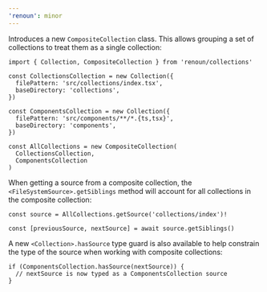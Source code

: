 ```yaml
---
'renoun': minor
---
```


Introduces a new `CompositeCollection` class. This allows grouping a set of collections to treat them as a single collection:

```tsx
import { Collection, CompositeCollection } from 'renoun/collections'

const CollectionsCollection = new Collection({
  filePattern: 'src/collections/index.tsx',
  baseDirectory: 'collections',
})

const ComponentsCollection = new Collection({
  filePattern: 'src/components/**/*.{ts,tsx}',
  baseDirectory: 'components',
})

const AllCollections = new CompositeCollection(
  CollectionsCollection,
  ComponentsCollection
)
```

When getting a source from a composite collection, the `<FileSystemSource>.getSiblings` method will account for all collections in the composite collection:

```tsx
const source = AllCollections.getSource('collections/index')!

const [previousSource, nextSource] = await source.getSiblings()
```

A new `<Collection>.hasSource` type guard is also available to help constrain the type of the source when working with composite collections:

```tsx
if (ComponentsCollection.hasSource(nextSource)) {
  // nextSource is now typed as a ComponentsCollection source
}
```
